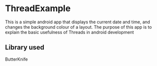 # ThreadExample
This is a simple android app that displays the current date and time, and changes the background colour of a layout. The purpose of this app is to explain the basic usefulness of Threads in android development
## Library used
ButterKnife
